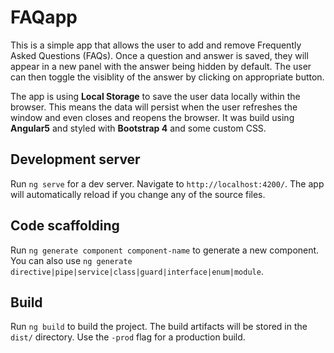 # FAQapp

This is a simple app that allows the user to add and remove Frequently Asked Questions (FAQs). Once a question and answer is saved, they will appear in a new panel with the answer being hidden by default. The user can then toggle the visiblity of the answer by clicking on appropriate button.

The app is using **Local Storage** to save the user data locally within the browser. This means the data will persist when the user refreshes the window and even closes and reopens the browser. It was build using **Angular5** and styled with **Bootstrap 4** and some custom CSS.

## Development server

Run `ng serve` for a dev server. Navigate to `http://localhost:4200/`. The app will automatically reload if you change any of the source files.

## Code scaffolding

Run `ng generate component component-name` to generate a new component. You can also use `ng generate directive|pipe|service|class|guard|interface|enum|module`.

## Build

Run `ng build` to build the project. The build artifacts will be stored in the `dist/` directory. Use the `-prod` flag for a production build.
